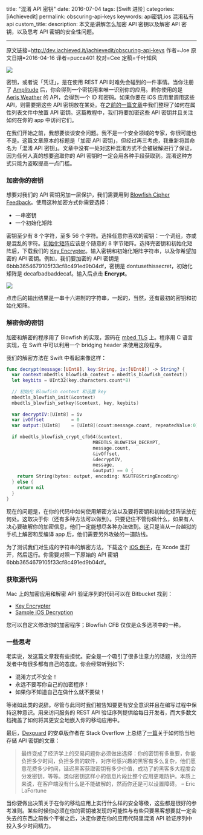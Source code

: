 title: "混淆 API 密钥"
date: 2016-07-04
tags: [Swift 进阶]
categories: [iAchievedit]
permalink: obscuring-api-keys
keywords: api密钥,ios 混淆私有api
custom_title: 
description: 本文是讲解怎么加密 API 密钥以及解密 API 密钥，以及思考 API 密钥的安全性问题。

---
原文链接=http://dev.iachieved.it/iachievedit/obscuring-api-keys
作者=Joe
原文日期=2016-04-16
译者=pucca401
校对=Cee
定稿=千叶知风

<!--此处开始正文-->

![](http://swiftgg-main.b0.upaiyun.com/img/obscuring-api-keys-1.jpg)

密钥，或者说「凭证」，是在使用 REST API 时难免会碰到的一件事情。当你注册了 [Amplitude](https://amplitude.com) 后，你会得到一个密钥用来唯一识别你的应用。若你使用的是 [Aeris Weather](http://www.aerisweather.com/) 的 API，会得到一个 ID 和密码。如果你要在 iOS 应用里调用这些 API，则需要把这些 API 密钥放在某处。在[之前的一篇文章](http://dev.iachieved.it/iachievedit/using-property-lists-for-api-keys-in-swift-applications/)中我们整理了如何在属性列表文件中放置 API 密钥。这篇教程中，我们将要加密这些 API 密钥并且关注如何在你的 app 中访问它们。

在我们开始之前，我想要谈谈安全问题。我不是一个安全领域的专家，你很可能也不是。这篇文章原本的标题是「加密 API 密钥」，但经过再三考虑，我重新将其命名为「混淆 API 密钥」。文章中没有一处对这种混淆方式不会被破解进行了保证，因为任何人真的想要盗取你的 API 密钥时一定会用各种手段获取到。混淆这种方式只能为盗取提高一点门槛。

<!--more-->

### 加密你的密钥

想要对我们的 API 密钥另加一层保护，我们需要用到 [Blowfish Cipher Feedback](https://www.schneier.com/academic/blowfish/)。使用这种加密方式你需要选择：

- 一串密钥
- 一个初始化矩阵

密钥至少有 8 个字符，至多 56 个字符。选择任意你喜欢的密钥：一个词组，亦或是混乱的字符。[初始化矩阵](https://en.wikipedia.org/wiki/Initialization_vector)应该是个随意的 8 字节矩阵。选择完密钥和初始化矩阵后，下载我们的 [Key Encrypter](http://dev.iachieved.it/downloads/keyencrypter.zip)。输入密钥和初始化矩阵字符串，以及你希望加密的 API 密钥。例如，我们要加密的 API 密钥是 6bbb3654679105f33cf8c491ed9b04df，密钥是 dontusethissecret，初始化矩阵是 decafbadbaddecaf。输入后点击 **Encrypt**。

![](http://swiftgg-main.b0.upaiyun.com/img/obscuring-api-keys-2.png)

点击后的输出结果是一串十六进制的字符串，一起的，当然，还有最初的密钥和初始化矩阵。

### 解密你的密钥

加密和解密的程序用了 Blowfish 的实现，源码在 [mbed TLS](https://tls.mbed.org/blowfish-source-code) 上。程序用 C 语言实现，在 Swift 中可以利用一个 bridging header 来使用这段程序。

我们的解密方法在 Swift 中看起来像这样：

```swift
func decrypt(message:[UInt8], key:String, iv:[UInt8]) -> String? {
  var context:mbedtls_blowfish_context = mbedtls_blowfish_context()
  let keybits = UInt32(key.characters.count*8)
  
  // 初始化 Blowfish context 和设置 key
  mbedtls_blowfish_init(&context)
  mbedtls_blowfish_setkey(&context, key, keybits)
 
  var decryptIV:[UInt8] = iv
  var ivOffset          = 0
  var output:[UInt8]    = [UInt8](count:message.count, repeatedValue:0)
 
  if mbedtls_blowfish_crypt_cfb64(&context,
                                MBEDTLS_BLOWFISH_DECRYPT,
                                message.count,
                                &ivOffset,
                                &decryptIV,
                                message,
                                &output) == 0 {
    return String(bytes: output, encoding: NSUTF8StringEncoding)
  } else {
    return nil
  }
}
```

现在的问题是，在你的代码中如何使用解密方法以及要将密钥和初始化矩阵该放在何处。这取决于你（还有多种方法可以做到）。只要记住不管你做什么，如果有人决心要破解你的加密信息，他们一定能想尽各种办法做到。这只是当从一台越狱的手机上解密和反编译 app 后，他们需要另外攻破的一道防线。

为了测试我们对生成的字符串的解密方法，下载这个 [iOS 例子](https://bitbucket.org/iachievedit/apikeysexample/downloads)，在 Xcode 里打开，然后运行。你需要对照一下原始的 API 密钥 6bbb3654679105f33cf8c491ed9b04df。

### 获取源代码

Mac 上的加密应用和解密 API 验证序列的代码可以在 Bitbucket 找到：

- [Key Encrypter](https://bitbucket.org/iachievedit/keyencrypter)
- [Sample iOS Decryption](https://bitbucket.org/iachievedit/apikeysexample)

您可以自定义修改你的加密程序；Blowfish CFB 仅仅是众多选项中的一种。

### 一些思考

老实说，发这篇文章我有些担忧。安全是一个吸引了很多注意力的话题，关注的开发者中有很多都有自己的态度。你会经常听到如下:

- 混淆方式不安全！
- 永远不要写你自己的加密程序！
- 如果你不知道自己在做什么就不要做！

等诸如此类的说辞。尽管与此同时我们被告知要更有安全意识并且在编写过程中保持这种意识。用来访问服务的 REST API 验证序列提供给每日开发者，而大多数文档掩盖了如何将其更安全地嵌入你的移动应用中。

最后，[Dexguard](https://www.guardsquare.com/dexguard) 的安卓版作者在 Stack Overflow 上总结了[一篇](http://stackoverflow.com/questions/14570989/best-practice-for-storing-private-api-keys-in-android?answertab=active#tab-top)关于如何恰当地存储 API 密钥的文章：

> 最终变成了经济学上的交易问题你必须做出选择：你的密钥有多重要，你能负担多少时间，负担多贵的软件，对序号感兴趣的黑客有多么复杂，他们愿意花费多少时间，延迟黑客获取密钥有多少价值，成功了的黑客多大程度会分发密钥，等等。类似密钥这样小的信息片段比整个应用更难防护。本质上来说，在客户端没有什么是不能破解的，然而你还是可以设置障碍。  – Eric LaFortune

当你要做出决策关于在你的移动应用上实行什么样的安全等级，这些都是很好的参考准则。某些时候你必须在你的密钥被发现的可能性与有些只要黑客想要就一定会失去的东西之前做个平衡之后，决定你要在你的应用代码里混淆 API 验证序列中投入多少时间精力。